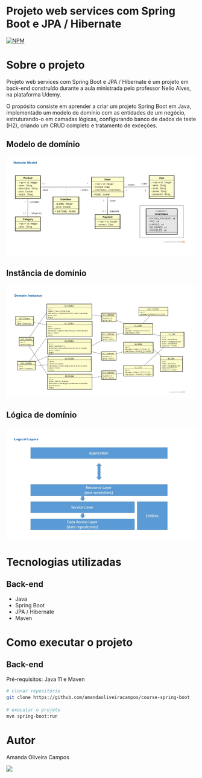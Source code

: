 # Projeto web services com Spring Boot e JPA / Hibernate
[![NPM](https://img.shields.io/npm/l/react)](https://github.com/amandaoliveiracampos/course-spring-boot/blob/main/LICENCE) 

# Sobre o projeto

Projeto web services com Spring Boot e JPA / Hibernate é um projeto em back-end construído durante a aula ministrada pelo professor Nelio Alves, na plataforma Udemy.

O propósito consiste em aprender a criar um projeto Spring Boot em Java, implementado um modelo de domínio com as entidades de um negócio, estruturando-o em camadas lógicas, configurando banco de dados de teste (H2), criando um CRUD completo e tratamento de exceções.

## Modelo de domínio
![Modelo Conceitual](https://github.com/amandaoliveiracampos/course-spring-boot/blob/main/assets/Model.png)

## Instância de domínio
![Modelo Conceitual](https://github.com/amandaoliveiracampos/course-spring-boot/blob/main/assets/Instace.png)

## Lógica de domínio
![Modelo Conceitual](https://github.com/amandaoliveiracampos/course-spring-boot/blob/main/assets/Logical.png)

# Tecnologias utilizadas
## Back-end
- Java
- Spring Boot
- JPA / Hibernate
- Maven


# Como executar o projeto

## Back-end
Pré-requisitos: Java 11 e Maven

```bash
# clonar repositório
git clone https://github.com/amandaoliveiracampos/course-spring-boot

# executar o projeto
mvn spring-boot:run
```

# Autor

Amanda Oliveira Campos

<a href="https://www.linkedin.com/in/amanda-oliveira-campos/" target="_blank"><img src="https://img.shields.io/badge/-LinkedIn-%230077B5?style=for-the-badge&logo=linkedin&logoColor=white" target="_blank"></a>
